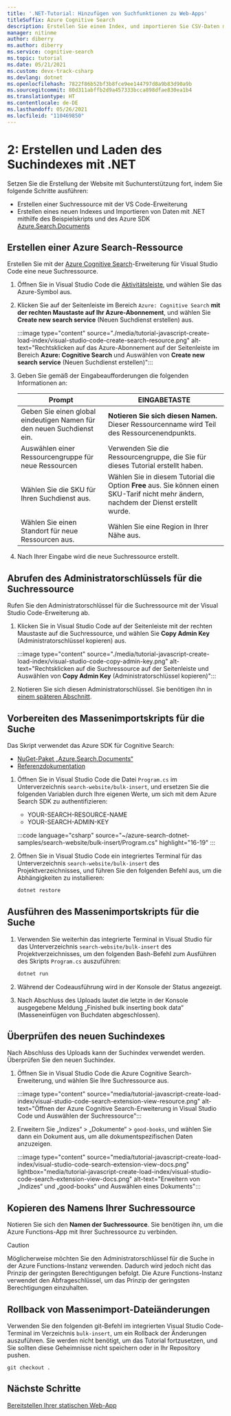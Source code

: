 ```yaml
---
title: '.NET-Tutorial: Hinzufügen von Suchfunktionen zu Web-Apps'
titleSuffix: Azure Cognitive Search
description: Erstellen Sie einen Index, und importieren Sie CSV-Daten mit .NET in den Suchindex.
manager: nitinme
author: diberry
ms.author: diberry
ms.service: cognitive-search
ms.topic: tutorial
ms.date: 05/21/2021
ms.custom: devx-track-csharp
ms.devlang: dotnet
ms.openlocfilehash: 7822f86b52bf3b8fce9ee144797d8a9b83d90a9b
ms.sourcegitcommit: 80d311abffb2d9a457333bcca898dfae830ea1b4
ms.translationtype: HT
ms.contentlocale: de-DE
ms.lasthandoff: 05/26/2021
ms.locfileid: "110469850"
---
```

# <a name="2---create-and-load-search-index-with-net"></a>2: Erstellen und Laden des Suchindexes mit .NET

Setzen Sie die Erstellung der Website mit Suchunterstützung fort, indem Sie folgende Schritte ausführen:
* Erstellen einer Suchressource mit der VS Code-Erweiterung
* Erstellen eines neuen Indexes und Importieren von Daten mit .NET mithilfe des Beispielskripts und des Azure SDK [Azure.Search.Documents](https://www.nuget.org/packages/Azure.Search.Documents/)

## <a name="create-an-azure-search-resource"></a>Erstellen einer Azure Search-Ressource 

Erstellen Sie mit der [Azure Cognitive Search](https://marketplace.visualstudio.com/items?itemName=ms-azuretools.vscode-azurecognitivesearch)-Erweiterung für Visual Studio Code eine neue Suchressource.

1. Öffnen Sie in Visual Studio Code die [Aktivitätsleiste](https://code.visualstudio.com/docs/getstarted/userinterface), und wählen Sie das Azure-Symbol aus. 

1. Klicken Sie auf der Seitenleiste im Bereich `Azure: Cognitive Search` **mit der rechten Maustaste auf Ihr Azure-Abonnement**, und wählen Sie **Create new search service** (Neuen Suchdienst erstellen) aus.

    :::image type="content" source="./media/tutorial-javascript-create-load-index/visual-studio-code-create-search-resource.png" alt-text="Rechtsklicken auf das Azure-Abonnement auf der Seitenleiste im Bereich **Azure: Cognitive Search** und Auswählen von **Create new search service** (Neuen Suchdienst erstellen)":::

1. Geben Sie gemäß der Eingabeaufforderungen die folgenden Informationen an:

    |Prompt|EINGABETASTE|
    |--|--|
    |Geben Sie einen global eindeutigen Namen für den neuen Suchdienst ein.|**Notieren Sie sich diesen Namen.** Dieser Ressourcenname wird Teil des Ressourcenendpunkts.|
    |Auswählen einer Ressourcengruppe für neue Ressourcen|Verwenden Sie die Ressourcengruppe, die Sie für dieses Tutorial erstellt haben.|
    |Wählen Sie die SKU für Ihren Suchdienst aus.|Wählen Sie in diesem Tutorial die Option **Free** aus. Sie können einen SKU-Tarif nicht mehr ändern, nachdem der Dienst erstellt wurde.|
    |Wählen Sie einen Standort für neue Ressourcen aus.|Wählen Sie eine Region in Ihrer Nähe aus.|

1. Nach Ihrer Eingabe wird die neue Suchressource erstellt. 

## <a name="get-your-search-resource-admin-key"></a>Abrufen des Administratorschlüssels für die Suchressource

Rufen Sie den Administratorschlüssel für die Suchressource mit der Visual Studio Code-Erweiterung ab. 

1. Klicken Sie in Visual Studio Code auf der Seitenleiste mit der rechten Maustaste auf die Suchressource, und wählen Sie **Copy Admin Key** (Administratorschlüssel kopieren) aus.

    :::image type="content" source="./media/tutorial-javascript-create-load-index/visual-studio-code-copy-admin-key.png" alt-text="Rechtsklicken auf die Suchressource auf der Seitenleiste und Auswählen von **Copy Admin Key** (Administratorschlüssel kopieren)":::

1. Notieren Sie sich diesen Administratorschlüssel. Sie benötigen ihn in [einem späteren Abschnitt](#prepare-the-bulk-import-script-for-search). 

## <a name="prepare-the-bulk-import-script-for-search"></a>Vorbereiten des Massenimportskripts für die Suche

Das Skript verwendet das Azure SDK für Cognitive Search:

* [NuGet-Paket „Azure.Search.Documents“](https://www.nuget.org/packages/Azure.Search.Documents/)
* [Referenzdokumentation](/dotnet/api/overview/azure/search)

1. Öffnen Sie in Visual Studio Code die Datei `Program.cs` im Unterverzeichnis `search-website/bulk-insert`, und ersetzen Sie die folgenden Variablen durch Ihre eigenen Werte, um sich mit dem Azure Search SDK zu authentifizieren:

    * YOUR-SEARCH-RESOURCE-NAME
    * YOUR-SEARCH-ADMIN-KEY

    :::code language="csharp" source="~/azure-search-dotnet-samples/search-website/bulk-insert/Program.cs" highlight="16-19" :::

1. Öffnen Sie in Visual Studio Code ein integriertes Terminal für das Unterverzeichnis `search-website/bulk-insert` des Projektverzeichnisses, und führen Sie den folgenden Befehl aus, um die Abhängigkeiten zu installieren: 

    ```bash
    dotnet restore
    ```

## <a name="run-the-bulk-import-script-for-search"></a>Ausführen des Massenimportskripts für die Suche

1. Verwenden Sie weiterhin das integrierte Terminal in Visual Studio für das Unterverzeichnis `search-website/bulk-insert` des Projektverzeichnisses, um den folgenden Bash-Befehl zum Ausführen des Skripts `Program.cs` auszuführen:

    ```bash
    dotnet run
    ```

1. Während der Codeausführung wird in der Konsole der Status angezeigt. 
1. Nach Abschluss des Uploads lautet die letzte in der Konsole ausgegebene Meldung „Finished bulk inserting book data“ (Masseneinfügen von Buchdaten abgeschlossen).

## <a name="review-the-new-search-index"></a>Überprüfen des neuen Suchindexes

Nach Abschluss des Uploads kann der Suchindex verwendet werden. Überprüfen Sie den neuen Suchindex.

1. Öffnen Sie in Visual Studio Code die Azure Cognitive Search-Erweiterung, und wählen Sie Ihre Suchressource aus.  

    :::image type="content" source="media/tutorial-javascript-create-load-index/visual-studio-code-search-extension-view-resource.png" alt-text="Öffnen der Azure Cognitive Search-Erweiterung in Visual Studio Code und Auswählen der Suchressource":::

1. Erweitern Sie „Indizes“ > „Dokumente“ > `good-books`, und wählen Sie dann ein Dokument aus, um alle dokumentspezifischen Daten anzuzeigen.
 
    :::image type="content" source="media/tutorial-javascript-create-load-index/visual-studio-code-search-extension-view-docs.png" lightbox="media/tutorial-javascript-create-load-index/visual-studio-code-search-extension-view-docs.png" alt-text="Erweitern von „Indizes“ und „good-books“ und Auswählen eines Dokuments":::

## <a name="copy-your-search-resource-name"></a>Kopieren des Namens Ihrer Suchressource

Notieren Sie sich den **Namen der Suchressource**. Sie benötigen ihn, um die Azure Functions-App mit Ihrer Suchressource zu verbinden. 

> [!CAUTION]
> Möglicherweise möchten Sie den Administratorschlüssel für die Suche in der Azure Functions-Instanz verwenden. Dadurch wird jedoch nicht das Prinzip der geringsten Berechtigungen befolgt. Die Azure Functions-Instanz verwendet den Abfrageschlüssel, um das Prinzip der geringsten Berechtigungen einzuhalten. 

## <a name="rollback-bulk-import-file-changes"></a>Rollback von Massenimport-Dateiänderungen

Verwenden Sie den folgenden git-Befehl im integrierten Visual Studio Code-Terminal im Verzeichnis `bulk-insert`, um ein Rollback der Änderungen auszuführen. Sie werden nicht benötigt, um das Tutorial fortzusetzen, und Sie sollten diese Geheimnisse nicht speichern oder in Ihr Repository pushen. 

```git
git checkout .
```

## <a name="next-steps"></a>Nächste Schritte

[Bereitstellen Ihrer statischen Web-App](tutorial-csharp-deploy-static-web-app.md)